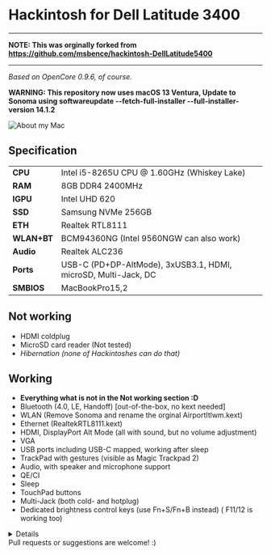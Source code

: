 # Hackintosh for Dell Latitude 3400

---

**NOTE: This was orginally forked from https://github.com/msbence/hackintosh-DellLatitude5400**

---

*Based on OpenCore 0.9.6, of course.*

**WARNING: This repository now uses macOS 13 Ventura, Update to Sonoma using softwareupdate --fetch-full-installer --full-installer-version 14.1.2**

![About my Mac](.img/system.png)

## Specification

| | |
|-|-|
|**CPU**|Intel i5-8265U CPU @ 1.60GHz (Whiskey Lake)|
|**RAM**|8GB DDR4 2400MHz|
|**IGPU**|Intel UHD 620|
|**SSD**|Samsung NVMe 256GB|
|**ETH**|Realtek RTL8111|
|**WLAN+BT**|BCM94360NG (Intel 9560NGW can also work)|
|**Audio**|Realtek ALC236|
|**Ports**|USB-C (PD+DP-AltMode), 3xUSB3.1, HDMI, microSD, Multi-Jack, DC|
|**SMBIOS**|MacBookPro15,2|

## Not working

- HDMI coldplug
- MicroSD card reader (Not tested)
- *Hibernation (none of Hackintoshes can do that)*

## Working

- **Everything what is not in the Not working section :D**
- Bluetooth (4.0, LE, Handoff) [out-of-the-box, no kext needed]
- WLAN (Remove Sonoma and rename the orginal AirportItlwm.kext)
- Ethernet (RealtekRTL8111.kext)
- HDMI, DisplayPort Alt Mode (all with sound, but no volume adjustment)
- VGA
- USB ports including USB-C mapped, working after sleep 
- TrackPad with gestures (visible as Magic Trackpad 2)
- Audio, with speaker and microphone support
- QE/CI
- Sleep
- TouchPad buttons
- Multi-Jack (both cold- and hotplug)
- Dedicated brightness control keys (use Fn+S/Fn+B instead) ( F11/12 is working too)

  
<details>

</details>
Pull requests or suggestions are welcome! :)
